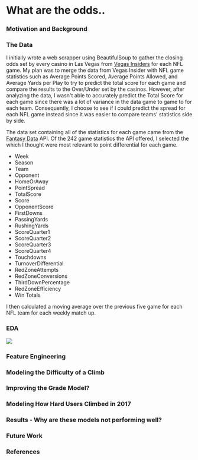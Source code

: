 # What are the odds..

### Motivation and Background

### The Data
I initially wrote a web scrapper using BeautifulSoup to gather the closing odds
set by every casino in Las Vegas from <a href="http://www.vegasinsider.com">
Vegas Insiders</a> for each NFL game. My plan was to merge the data from Vegas Insider with NFL game statistics
such as Average Points Scored, Average Points Allowed, and Average Yards per Play to try to
predict the total score for each game and compare the results to the Over/Under set by the
casinos. However, after analyzing the data, I wasn't able to accurately predict the Total Score
for each game since there was a lot of variance in the data game to game to for each team. Consequently, I choose
to see if I could predict the spread for each NFL game instead since it was easier to compare teams' statistics side by side.

The data set containing all of the statistics for each game came from the <a href="https://developer.fantasydata.com/docs/services/57a0190935491a1858749954/operations/58137f1c35491a1520575141/console">Fantasy Data</a> API.
Of the 242 game statistics the API offered, I selected the which I thought were most relevant to point differential for each game.

* Week
* Season
* Team
* Opponent
* HomeOrAway
* PointSpread
* TotalScore
* Score
* OpponentScore
* FirstDowns
* PassingYards
* RushingYards
* ScoreQuarter1
* ScoreQuarter2
* ScoreQuarter3
* ScoreQuarter4
* Touchdowns
* TurnoverDifferential
* RedZoneAttempts
* RedZoneConversions
* ThirdDownPercentage
* RedZoneEfficiency
* Win Totals


I then calculated a moving average over the previous five game for each NFL team for each weekly match up.

### EDA
 <img src="./graphs/total_score.gif">

### Feature Engineering

### Modeling the Difficulty of a Climb

### Improving the Grade Model?

### Modeling How Hard Users Climbed in 2017

### Results - Why are these models not performing well?

### Future Work

### References
